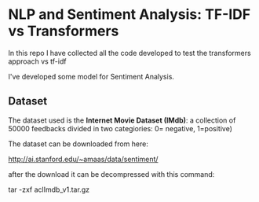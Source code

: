 # NLP and Sentiment Analysis: TF-IDF vs Transformers
In this repo I have collected all the code developed to test the transformers approach vs tf-idf

I've developed some model for Sentiment Analysis. 

## Dataset
The dataset used is the **Internet Movie Dataset (IMdb)**:
a collection of 50000 feedbacks divided in two categiories: 0= negative, 1=positive)

The dataset can be downloaded from here: 

http://ai.stanford.edu/~amaas/data/sentiment/

after the download it can be decompressed with this command:

tar -zxf aclImdb_v1.tar.gz


